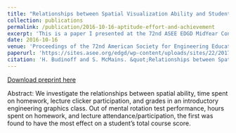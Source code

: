 ```yaml
---
title: "Relationships between Spatial Visualization Ability and Student Outcomes in a 3D Modeling Course"
collection: publications
permalink: /publication/2016-10-16-aptitude-effort-and-achievement
excerpt: 'This is a paper I presented at the 72nd ASEE EDGD MidYear Conference in Montego Bay, Jamaica.'
date: 2016-10-16
venue: 'Proceedings of the 72nd American Society for Engineering Education Engineering Design Graphics Division MidYear Conference'
paperurl: 'https://sites.asee.org/edgd/wp-content/uploads/sites/22/2017/12/Part14-Budinoff-and-McMains.pdf'
citation: 'H. Budinoff and S. McMains. &quot;Relationships between Spatial Visualization Ability and Student Outcomes in a 3D Modeling Course,&quot; in <i>Proceedings of the 72nd American Society for Engineering Education Engineering Design Graphics Division MidYear Conference, Montego Bay, Jamaica, January 4-6, 2018</i>.' 
---
```

[Download preprint here](http://academicpages.github.io/files/paper1.pdf)

Abstract: We investigate the relationships between spatial ability, time spent on homework, lecture
clicker participation, and grades in an introductory engineering graphics class. Out of mental
rotation test performance, hours spent on homework, and lecture attendance/participation, the
first was found to have the most effect on a student’s total course score. 
